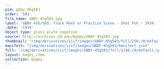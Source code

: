 ```yaml
---
pid: gbby-45g503
order: '503'
file_name: GBBY-45g503.jpg
label: 'GBBY 45G/503: Track Meet or Practice Scene - Shot Put - 1934'
_date: '1934'
object_type: glass plate negative
source: http://archives.nd.edu/Bagby/GBBY-45g503.jpg
thumbnail: "/img/derivatives/iiif/images/GBBY-45g503/full/250,/0/default.jpg"
manifest: "/img/derivatives/iiif/images/GBBY-45g503/manifest.json"
full: "/img/derivatives/iiif/images/GBBY-45g503/full/1140,/0/default.jpg"
layout: bagby_item
collection: bagby
---
```

